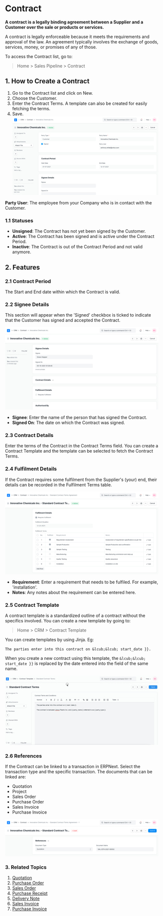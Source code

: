 
# Contract



**A contract is a legally binding agreement between a Supplier and a Customer over the sale or products or services.**


A contract is legally enforceable because it meets the requirements and approval of the law. An agreement typically involves the exchange of goods, services, money, or promises of any of those.


To access the Contract list, go to:



> 
> Home > Sales Pipeline > Contract
> 
> 
> 


## 1. How to Create a Contract


1. Go to the Contract list and click on New.
2. Choose the Customer.
3. Enter the Contract Terms. A template can also be created for easily fetching the terms.
4. Save.
![Contract](/files/contract.png)


**Party User**: The employee from your Company who is in contact with the Customer.


### 1.1 Statuses


* **Unsigned**: The Contract has not yet been signed by the Customer.
* **Active**: The Contract has been signed and is active under the Contract Period.
* **Inactive**: The Contract is out of the Contract Period and not valid anymore.


## 2. Features


### 2.1 Contract Period


The Start and End date within which the Contract is valid.


### 2.2 Signee Details


This section will appear when the 'Signed' checkbox is ticked to indicate that the Customer has signed and accepted the Contract.


![Contract Signee](/files/contract-signee.png)


* **Signee**: Enter the name of the person that has signed the Contract.
* **Signed On**: The date on which the Contract was signed.


### 2.3 Contract Details


Enter the terms of the Contract in the Contract Terms field. You can create a Contract Template and the template can be selected to fetch the Contract Terms.


### 2.4 Fulfilment Details


If the Contract requires some fulfilment from the Supplier's (your) end, their details can be recorded in the Fulfilment Terms table.


![Contract Fulfilment](/files/contract-fulfilment.png)


* **Requirement**: Enter a requirement that needs to be fulfiled. For example, 'installation'.
* **Notes**: Any notes about the requirement can be entered here.


### 2.5 Contract Template


A contract template is a standardized outline of a contract without the specifics involved. You can create a new template by going to:



> 
> Home > CRM > Contract Template
> 
> 
> 


You can create templates by using Jinja. Eg:



```
The parties enter into this contract on &lcub;&lcub; start_date }}.

```

When you create a new contract using this template, the `&lcub;&lcub; start_date }}` is replaced by the date entered into the field of the same name.


![Contract Template](/files/contract-template-jinja.gif)


### 2.6 References


If the Contract can be linked to a transaction in ERPNext. Select the transaction type and the specific transaction. The documents that can be linked are:


* Quotation
* Project
* Sales Order
* Purchase Order
* Sales Invoice
* Purchase Invoice


![Contract References](/files/contract-reference.png)


### 3. Related Topics


1. [Quotation](/docs/en/selling/quotation)
2. [Purchase Order](/docs/en/buying/purchase-order)
3. [Sales Order](/docs/en/selling/sales-order)
4. [Purchase Receipt](/docs/en/stock/purchase-receipt)
5. [Delivery Note](/docs/en/stock/delivery-note)
6. [Sales Invoice](/docs/en/accounts/sales-invoice)
7. [Purchase Invoice](/docs/en/accounts/purchase-invoice)




